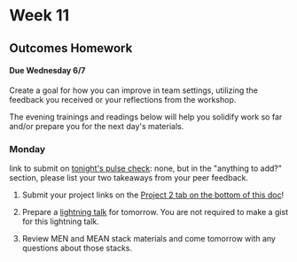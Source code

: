 # Week 11

 
## Outcomes Homework
#### Due Wednesday 6/7 
Create a goal for how you can improve in team settings, utilizing the feedback you received or your reflections from the workshop.



The evening trainings and readings below will help you solidify work so far and/or prepare you for the next day's materials.





### Monday

link to submit on [tonight's pulse check](https://docs.google.com/forms/d/e/1FAIpQLScicQdZtf2JLFw4O-u618YhNeaJ7sJXVN36ybzO7pnaV359QA/viewform?usp=sf_link): none, but in the "anything to add?" section, please list your two takeaways from your peer feedback.

1. Submit your project links on the [Project 2 tab on the bottom of this doc](https://docs.google.com/spreadsheets/d/1VUWa61eMVOE0WTUIqfzTX1-6KJhm4YecA7hXg41BP2Y/edit#gid=1787593973)!

2. Prepare a [lightning talk](https://github.com/sf-wdi-37/lightning-talk/blob/master/README.md) for tomorrow. You are not required to make a gist for this lightning talk.

3. Review MEN and MEAN stack materials and come tomorrow with any questions about those stacks. 

<!--

### Tuesday

link to submit on [tonight's pulse check](https://docs.google.com/forms/d/e/1FAIpQLScicQdZtf2JLFw4O-u618YhNeaJ7sJXVN36ybzO7pnaV359QA/viewform?usp=sf_link): none

1. Read through [project 3](https://github.com/sf-wdi-37/project-03/) requirements thoroughly.  Come up with one primary idea you'd like to work on, and prepare a pitch (see next step).  Also list 1-2 additional ideas that you would be interested in, in case the original idea isn't feasible.

2. Prepare a "pitch" to get constructive feedback on. Your pitch should be no longer than 3 minutes and should include:

- idea and motivation: What problem does the project solve? Who is the user?
- tech stack: What main technologies do you plan to use for your client, server, and database?
- additional challenges: External API? Model relationships? Best-looking site you've ever built? Tell us about a challenge you anticipate in your project plan.


### Wednesday

link to submit on [tonight's pulse check](https://docs.google.com/forms/d/e/1FAIpQLScicQdZtf2JLFw4O-u618YhNeaJ7sJXVN36ybzO7pnaV359QA/viewform?usp=sf_link): none


### Thursday

link to submit on [tonight's pulse check](https://docs.google.com/forms/d/e/1FAIpQLScicQdZtf2JLFw4O-u618YhNeaJ7sJXVN36ybzO7pnaV359QA/viewform?usp=sf_link): none


### Weekend

link to submit on [tonight's pulse check](https://docs.google.com/forms/d/e/1FAIpQLScicQdZtf2JLFw4O-u618YhNeaJ7sJXVN36ybzO7pnaV359QA/viewform?usp=sf_link): none

## Outcomes Homework
#### Due Wednesday 6/14

-->
